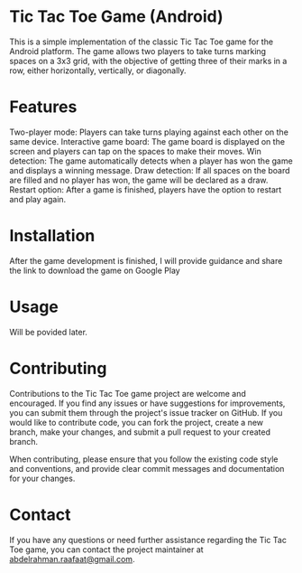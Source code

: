 # Tic Tac Toe Game (Android)
This is a simple implementation of the classic Tic Tac Toe game for the Android platform. The game allows two players to take turns marking spaces on a 3x3 grid, with the objective of getting three of their marks in a row, either horizontally, vertically, or diagonally.

# Features
Two-player mode: Players can take turns playing against each other on the same device.
Interactive game board: The game board is displayed on the screen and players can tap on the spaces to make their moves.
Win detection: The game automatically detects when a player has won the game and displays a winning message.
Draw detection: If all spaces on the board are filled and no player has won, the game will be declared as a draw.
Restart option: After a game is finished, players have the option to restart and play again.

# Installation
After the game development is finished, I will provide guidance and share the link to download the game on Google Play

# Usage
Will be povided later.

# Contributing
Contributions to the Tic Tac Toe game project are welcome and encouraged. 
If you find any issues or have suggestions for improvements, you can submit them through the project's issue tracker on GitHub. 
If you would like to contribute code, you can fork the project, create a new branch, make your changes, and submit a pull request to your created branch.

When contributing, please ensure that you follow the existing code style and conventions, and provide clear commit messages and documentation for your changes.

# Contact
If you have any questions or need further assistance regarding the Tic Tac Toe game, you can contact the project maintainer at abdelrahman.raafaat@gmail.com.
